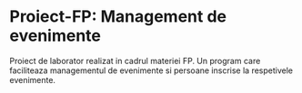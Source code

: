# Proiect-FP: Management de evenimente
 Proiect de laborator realizat in cadrul materiei FP. Un program care faciliteaza managementul de evenimente si persoane inscrise la respetivele evenimente.

